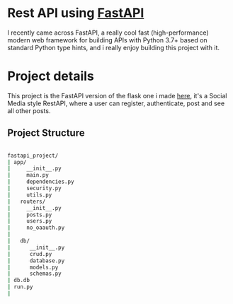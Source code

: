 

# Rest API using [FastAPI](https://fastapi.tiangolo.com/)

I recently came across FastAPI, a really cool fast (high-performance) modern  web framework for building APIs with Python 3.7+ based on standard Python type hints, and i really enjoy building this project with it.


# Project details
This project is the FastAPI version of the flask one i made [here](https://github.com/fulanii/rest-api-project), it's a Social Media style RestAPI, where a user can register, authenticate, post and see all other posts. 

## Project Structure
```bash

fastapi_project/
| app/
|     __init__.py
|     main.py
|     dependencies.py
|     security.py
|     utils.py
|   routers/
|     __init__.py
|     posts.py 
|     users.py 
|     no_oaauth.py
| 
|   db/ 
|      __init__.py
|      crud.py
|      database.py
|      models.py
|      schemas.py
| db.db
| run.py
|


```